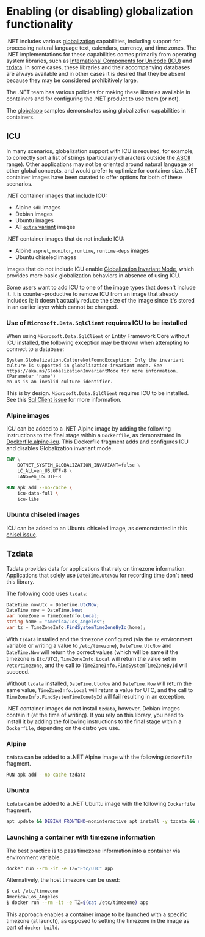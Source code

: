 # Enabling (or disabling) globalization functionality

.NET includes various [globalization](https://learn.microsoft.com/dotnet/core/extensions/globalization-and-localization) capabilities, including support for processing natural language text, calendars, currency, and time zones. The .NET implementations for these capabilities comes primarily from operating system libraries, such as [International Components for Unicode (ICU)](https://icu.unicode.org/) and [tzdata](https://wikipedia.org/wiki/Tz_database). In some cases, these libraries and their accompanying databases are always available and in other cases it is desired that they be absent because they may be considered prohibitively large.

The .NET team has various policies for making these libraries available in containers and for configuring the .NET product to use them (or not).

The [globalapp](globalapp/README.md) samples demonstrates using globalization capabilities in containers.

## ICU

In many scenarios, globalization support with ICU is required, for example, to correctly sort a list of strings (particularly characters outside the [ASCII](https://en.wikipedia.org/wiki/ASCII) range). Other applications may not be oriented around natural language or other global concepts, and would prefer to optimize for container size. .NET container images have been curated to offer options for both of these scenarios.

.NET container images that include ICU:

- Alpine `sdk` images
- Debian images
- Ubuntu images
- All [`extra` variant](../documentation/image-variants.md) images

.NET container images that do not include ICU:

- Alpine `aspnet`, `monitor`, `runtime`, `runtime-deps` images
- Ubuntu chiseled images

Images that do not include ICU enable [Globalization Invariant Mode](https://aka.ms/dotnet/globalization/invariant), which provides more basic globalization behaviors in absence of using ICU.

Some users want to add ICU to one of the image types that doesn't include it. It is counter-productive to remove ICU from an image that already includes it; it doesn't actually reduce the size of the image since it's stored in an earlier layer which cannot be changed.

### Use of `Microsoft.Data.SqlClient` requires ICU to be installed

When using `Microsoft.Data.SqlClient` or Entity Framework Core without ICU installed, the following exception may be thrown when attempting to connect to a database:

```text
System.Globalization.CultureNotFoundException: Only the invariant culture is supported in globalization-invariant mode. See https://aka.ms/GlobalizationInvariantMode for more information. (Parameter 'name')
en-us is an invalid culture identifier.
```

This is by design. `Microsoft.Data.SqlClient` requires ICU to be installed. See this [Sql Client issue](https://github.com/dotnet/SqlClient/issues/220) for more information.

### Alpine images

ICU can be added to a .NET Alpine image by adding the following instructions to the final stage within a `Dockerfile`, as demonstrated in [Dockerfile.alpine-icu](aspnetapp/Dockerfile.alpine-icu). This Dockerfile fragment adds and configures ICU and disables Globalization invariant mode.

```Dockerfile
ENV \
    DOTNET_SYSTEM_GLOBALIZATION_INVARIANT=false \
    LC_ALL=en_US.UTF-8 \
    LANG=en_US.UTF-8

RUN apk add --no-cache \
    icu-data-full \
    icu-libs
```

### Ubuntu chiseled images

ICU can be added to an Ubuntu chiseled image, as demonstrated in this [chisel issue](https://github.com/ubuntu-rocks/dotnet/issues/21).

## Tzdata

Tzdata provides data for applications that rely on timezone information. Applications that solely use `DateTime.UtcNow` for recording time don't need this library.

The following code uses `tzdata`:

```csharp
DateTime nowUtc = DateTime.UtcNow;
DateTime now = DateTime.Now;
var homeZone = TimeZoneInfo.Local;
string home = "America/Los_Angeles";
var tz = TimeZoneInfo.FindSystemTimeZoneById(home);
```

With `tzdata` installed and the timezone configured (via the `TZ` environment variable or writing a value to  `/etc/timezone`), `DateTime.UtcNow` and `DateTime.Now` will return the correct values (which will be same if the timezone is `Etc/UTC`), `TimeZoneInfo.Local` will return the value set in `/etc/timezone`, and the call to `TimeZoneInfo.FindSystemTimeZoneById` will succeed.

Without `tzdata` installed, `DateTime.UtcNow` and `DateTime.Now` will return the same value, `TimeZoneInfo.Local` will return a value for UTC, and the call to `TimeZoneInfo.FindSystemTimeZoneById` will fail resulting in an exception.

.NET container images do not install `tzdata`, however, Debian images contain it (at the time of writing). If you rely on this library, you need to install it by adding the following instructions to the final stage within a `Dockerfile`, depending on the distro you use.

### Alpine

`tzdata` can be added to a .NET Alpine image with the following `Dockerfile` fragment.

```bash
RUN apk add --no-cache tzdata
```

### Ubuntu

`tzdata` can be added to a .NET Ubuntu image with the following `Dockerfile` fragment.

```bash
apt update && DEBIAN_FRONTEND=noninteractive apt install -y tzdata && rm -rf /var/lib/apt/lists/*
```

### Launching a container with timezone information

The best practice is to pass timezone information into a container via environment variable.

```bash
docker run --rm -it -e TZ="Etc/UTC" app
```

Alternatively, the host timezone can be used:

```bash
$ cat /etc/timezone
America/Los_Angeles
$ docker run --rm -it -e TZ=$(cat /etc/timezone) app
```

This approach enables a container image to be launched with a specific timezone (at launch), as opposed to setting the timezone in the image as part of `docker build`.
